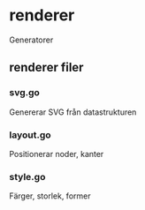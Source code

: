 # renderer
Generatorer

## renderer filer

### svg.go
Genererar SVG från datastrukturen

### layout.go
Positionerar noder, kanter

### style.go
Färger, storlek, former
